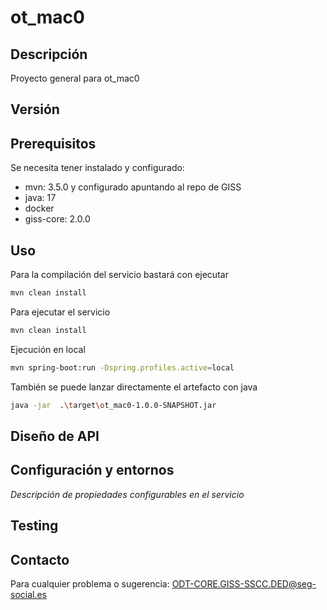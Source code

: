 # ot_mac0

## Descripción
Proyecto general para ot_mac0


## Versión

## Prerequisitos

Se necesita tener instalado y configurado:
- mvn: 3.5.0 y configurado apuntando al repo de GISS
- java: 17
- docker
- giss-core: 2.0.0


## Uso

Para la compilación del servicio bastará con ejecutar
```bash
mvn clean install
```

Para ejecutar el servicio 

```bash
mvn clean install
```

Ejecución en local
```bash
mvn spring-boot:run -Dspring.profiles.active=local
```

También se puede lanzar directamente el artefacto con java
```bash
java -jar  .\target\ot_mac0-1.0.0-SNAPSHOT.jar
```



## Diseño de API 


## Configuración y entornos

_Descripción de propiedades configurables en el servicio_

## Testing

## Contacto

Para cualquier problema o sugerencia: [ODT-CORE.GISS-SSCC.DED@seg-social.es](mailto:ODT-CORE.GISS-SSCC.DED@seg-social.es)

